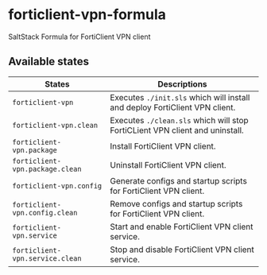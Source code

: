 # forticlient-vpn-formula

SaltStack Formula for FortiClient VPN client


## Available states

| States | Descriptions |
| ------ | ------------ |
| `forticlient-vpn` | Executes `./init.sls` which will install and deploy FortiClient VPN client. |
| `forticlient-vpn.clean` | Executes `./clean.sls` which will stop FortiCLient VPN client and uninstall. |
| `forticlient-vpn.package` | Install FortiClient VPN client. |
| `forticlient-vpn.package.clean` | Uninstall FortiClient VPN client. |
| `forticlient-vpn.config` | Generate configs and startup scripts for FortiClient VPN client. |
| `forticlient-vpn.config.clean` | Remove configs and startup scripts for FortiClient VPN client. |
| `forticlient-vpn.service` | Start and enable FortiClient VPN client service. |
| `forticlient-vpn.service.clean` | Stop and disable FortiClient VPN client service. |

